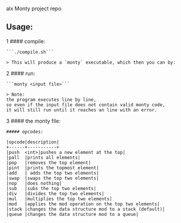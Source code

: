 alx Monty project repo

## Usage:

1 #### compile:
    
    ```./compile.sh```
    
    > This will produce a `monty` executable, which then you can by:
    
2 #### run:
    
    ```monty <input file>```
    
    > Note:  
    the program executes line by line,
    so even if the input file does not contain valid monty code,
    it will still run until it reaches an line with an error.

3 #### the monty file:
    
    ##### opcodes:

    |opcode|description|
    +------+-----------+
    |push  <int>|pushes a new element at the top|
    |pall  |prints all elements|
    |pop   |removes the top element|
    |pint  |prints the topmost element|
    |add   | adds the top two elements|
    |swap  |swaps the top two elements|
    |nop   |does nothing|
    |sub   |subs the top two elements|
    |div   |divides the top two elements|
    |mul   |multiplies the top two elements|
    |mod   |applies the mod operation on the top two elements|
    |stack |changes the data structure mod to a stack (default)|
    |queue |changes the data structure mod to a queue|

